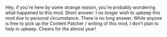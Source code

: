 Hey, if you're here by some strange reason, you're probably wondering what happened to this mod.
Short answer: I no longer wish to upkeep this mod due to personal circumstance.
There is no long answer.
While anyone is free to pick up the Content Patcher / writing of this mod, I don't plan to help in upkeep.
Cheers for the almost year!
